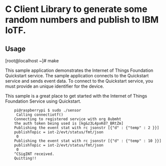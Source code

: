 C Client Library to generate some random numbers and publish to IBM IoTF.
========================================================================

Usage
-----


[root@localhost ~]# make


This sample application demonstrates the Internet of Things Foundation Quickstart service. The sample application connects to the Quickstart service and sends event data. To connect to the Quickstart service, you must provide an unique identifier for the device.

This sample is a great place to get started with the Internet of Things Foundation Service using Quickstart.

		pi@raspberrypi $ sudo ./sensor
		 Calling connectiotf() 
		Connecting to registered service with org 8ubmht
		the auth token being used is [kg&z3L4pxKd?_BRtZm]
		Publishing the event stat with rc jsonstr [{"d" : {"temp" : 2 }}]
		publishTopic = iot-2/evt/status/fmt/json
		 0
		Publishing the event stat with rc jsonstr [{"d" : {"temp" : 10 }}]
		publishTopic = iot-2/evt/status/fmt/json
		 0
		^CSigINT received.
		Quitting!!
		
